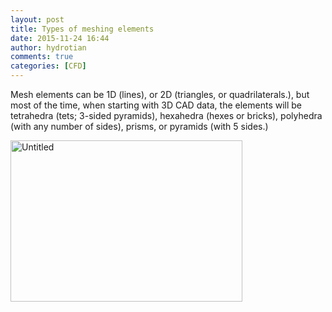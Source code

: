 ```yaml
---
layout: post
title: Types of meshing elements
date: 2015-11-24 16:44
author: hydrotian
comments: true
categories: [CFD]
---
```

Mesh elements can be 1D (lines), or 2D (triangles, or quadrilaterals.), but most of the time, when starting with 3D CAD data, the elements will be tetrahedra (tets; 3-sided pyramids), hexahedra (hexes or bricks), polyhedra (with any number of sides), prisms, or pyramids (with 5 sides.)

<img class="alignnone  wp-image-989" src="https://tianzhounote.files.wordpress.com/2015/11/untitled.png" alt="Untitled" width="371" height="258" />

&nbsp;
